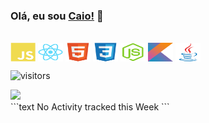 ### Olá, eu sou [Caio!](https://github.com/CaioM4rcolino) 👋

  <div style="display: inline_block"><br>
  <img align="center" alt="Matheus-Js" height="30" width="40" src="https://raw.githubusercontent.com/devicons/devicon/master/icons/javascript/javascript-plain.svg">
  <img align="center" alt="Matheus-React" height="30" width="40" src="https://raw.githubusercontent.com/devicons/devicon/master/icons/react/react-original.svg">
  <img align="center" alt="Matheus-HTML" height="30" width="40" src="https://raw.githubusercontent.com/devicons/devicon/master/icons/html5/html5-original.svg">
  <img align="center" alt="Matheus-CSS" height="30" width="40" src="https://raw.githubusercontent.com/devicons/devicon/master/icons/css3/css3-original.svg">
  <img align="center" alt="Matheus-NODE" height="30" width="40" src="https://raw.githubusercontent.com/devicons/devicon/master/icons/nodejs/nodejs-original.svg">
  <img align="center" alt="Matheus-Kotlin" height="30" width="40" src="https://raw.githubusercontent.com/devicons/devicon/master/icons/kotlin/kotlin-original.svg">
  <img align="center" alt="Matheus-Java" height="30" width="40" src="https://raw.githubusercontent.com/devicons/devicon/master/icons/java/java-original.svg">
  <!-- <img align="center" alt="Matheus-CSS" height="30" width="40" src="https://raw.githubusercontent.com/devicons/devicon/master/icons/python/python-original.svg"> -->
  
  ![visitors](https://visitor-badge.glitch.me/badge?page_id=CaioM4rcolino/)

  <div>
<img height="180em" src="https://github-readme-stats.vercel.app/api?username=CaioM4rcolino&show_icons=true&hide_border=true&&count_private=true&include_all_commits=true" />
  </div>
<!--START_SECTION:waka-->
```text
No Activity tracked this Week
```
<!--END_SECTION:waka-->


  
